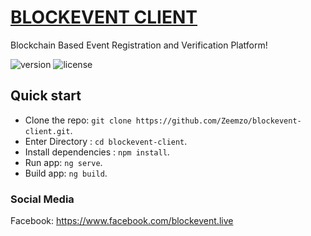 # [BLOCKEVENT CLIENT](https://blockevent.tk)
Blockchain Based Event Registration and Verification Platform!

![version](https://img.shields.io/badge/version-1.0.0-blue.svg) ![license](https://img.shields.io/badge/license-MIT-blue.svg)



## Quick start

- Clone the repo: `git clone https://github.com/Zeemzo/blockevent-client.git`.
- Enter Directory : `cd blockevent-client`.
- Install dependencies : `npm install`.
- Run app: `ng serve`.
- Build app: `ng build`.

### Social Media

Facebook: <https://www.facebook.com/blockevent.live>
